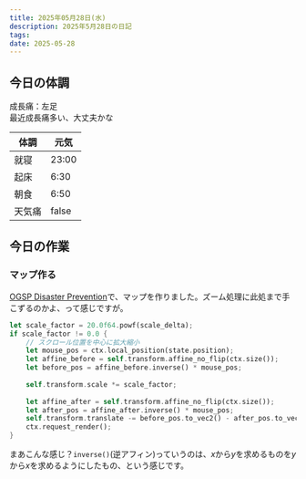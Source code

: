 ```yaml
---
title: 2025年05月28日(水)
description: 2025年5月28日の日記
tags: 
date: 2025-05-28
---
```


## 今日の体調
成長痛：左足  
最近成長痛多い、大丈夫かな

| 体調  | 元気    |
| --- | ----- |
| 就寝  | 23:00 |
| 起床  | 6:30  |
| 朝食  | 6:50  |
| 天気痛 | false |

## 今日の作業
### マップ作る
[OGSP Disaster Prevention](../../okayugroup/OGSP/application/disaster-prevention/OGSP%20Disaster%20Prevention.md)で、マップを作りました。ズーム処理に此処まで手こずるのかよ、って感じですが。

```rust
let scale_factor = 20.0f64.powf(scale_delta);  
if scale_factor != 0.0 {  
    // スクロール位置を中心に拡大縮小  
    let mouse_pos = ctx.local_position(state.position);  
    let affine_before = self.transform.affine_no_flip(ctx.size());  
    let before_pos = affine_before.inverse() * mouse_pos;  
  
    self.transform.scale *= scale_factor;  
  
    let affine_after = self.transform.affine_no_flip(ctx.size());  
    let after_pos = affine_after.inverse() * mouse_pos;  
    self.transform.translate -= before_pos.to_vec2() - after_pos.to_vec2();  
    ctx.request_render();  
}
```

まあこんな感じ？`inverse()`(逆アフィン)っていうのは、$x$から$y$を求めるものを$y$から$x$を求めるようにしたもの、という感じです。
